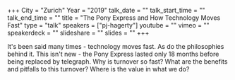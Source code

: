 +++
City = "Zurich"
Year = "2019"
talk_date = ""
talk_start_time = ""
talk_end_time = ""
title = "The Pony Express and How Technology Moves Fast"
type = "talk"
speakers = ["pj-hagerty"]
youtube = ""
vimeo = ""
speakerdeck = ""
slideshare = ""
slides = ""
+++

It's been said many times - technology moves fast. As do the philosophies behind it. This
isn't new - the Pony Express lasted only 18 months before being replaced by telegraph.
Why is turnover so fast? What are the benefits and pitfalls to this turnover? Where is
the value in what we do?
